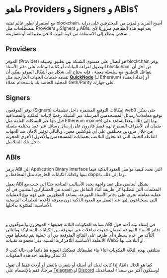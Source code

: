# ماهو Providers و Signers و ABIs؟

مع استمرار تطور عالم تقنية blockchain، أصبح المزيد والمزيد من المحترفين على دراية بمصطلحات مثل Providers و Signers و ABIs. يعد فهم هذه المفاهيم ضروريًا لأي شخص يتطلع إلى الاستفادة من قوة الويب 3 في تطبيقاته أو مشاريعه.

## Providers

الموفر (Provider) هو اتصال على مستوى الشبكة بين تطبيق وشبكة blockchain يوفر الوصول لقراءة البيانات أو كتابة البيانات على دفتر الأستاذ blockchain. من أجل أن يتفاعل التطبيق مع سلسلة معينة ، فإنه يحتاج إلى شكل من أشكال الموفر يمكن أن تقدمه خدمات الجهات الخارجية مثل <a href="https://www.quicknode.com/?utm_source=web3-arabs" target="_blank">**QuickNode**</a> (لـ Ethereum) أو إعداد العقدة المحلية الخاصة بك باستخدام عملاء Geth/Parity على جهازك.

## Signers

يوفر الموقعون (Signers) إمكانات التوقيع المشفرة داخل تطبيقات web3 حتى يمكن توقيع معاملات/رسائل المستخدمين المرسلة عبر الشبكة رقميًا لإثبات الملكية والمصداقية قبل بثها عبر الشبكات العامة مثل Ethereum mainnet وما إلى ذلك، وهذا يساعد على ضمان أن الأطراف المصرح لهم فقط قادرون على إرسال رسائل عبر عقد مختلفة متصلة من خلال مزودين مختلفين على أي بلوكشين معين، وبالتالي توفير الأمان ضد الجهات الفاعلة الخبيثة التي قد تحاول التلاعب بحسابات المستخدمين والأصول الأخرى المخزنة داخل تلك السلاسل.

## ABIs

يرمز ABI إلى Application Binary Interface التي تحدد كيفية تواصل العقود الذكية فيما بينها وكذلك الكيانات الخارجية مثل المحافظ، و dapps، وما إلى ذلك.

يعمل ABI بشكل أساسي مثل عقد واجهة يحدد الأساليب المتاحة جنبًا إلى جنب مع المعلمات التي تتطلبها كل طريقة أثناء التفاعل بين العديد من المشاركين المعنيين في أي عملية معاملة تجري على دفاتر الأستاذ الموزعة. يساعد المطورين على فهم نوع العمليات التي سيحتاجون إليها عند العمل مع العقود الذكية دون معرفة قاعدة التعليمات البرمجية الأساسية المكتوبة بداخلها.

<br/>

تساعد المكونات الثلاثة جميعها - الموفرون والموقّعون و ABI في إنشاء بيئة آمنة حول دفاتر الأستاذ الموزعة لضمان حدوث تفاعلات غير موثوقة بين الكيانات المشاركة وبالتالي التأكد من عدم سيطرة أي طرف على النتائج المتوقعة من أي عملية يتم تشغيلها فوق الأنظمة الأساسية اللامركزية المبنية على مجموعة تقنيات Web3 أو التلاعب بها.

ستلتقي بهذه الثلاثة المكونات اثناء بناء تطبيقاتك فيمكنك العودة هنا دائماً في حالة كنت لا تتذكر وظيفة احد هذه المكونات :D

كما هو الحال دائمًا، إذا كانت لديك أي أسئلة أو شعرت بالتعثر أو أردت فقط أن تقول مرحبًا، فقم بالإنضمام على <a href="https://t.me/Web3ArabsDAO" target="_blank">Telegram</a> او <a href="https://discord.gg/ykgUvqMc4Q" target="_blank">Discord</a> وسنكون أكثر من سعداء لمساعدتك!
